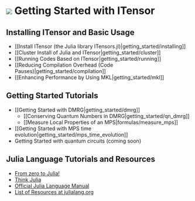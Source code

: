 # <img src="docs/VERSION/getting_started/icon.png" class="largeicon">  Getting Started with ITensor

## Installing ITensor and Basic Usage

* [[Install ITensor (the Julia library ITensors.jl)|getting_started/installing]]
* [[Cluster Install of Julia and ITensor|getting_started/cluster]]
* [[Running Codes Based on ITensor|getting_started/running]]
* [[Reducing Compilation Overhead (Code Pauses)|getting_started/compilation]]
* [[Enhancing Performance by Using MKL|getting_started/mkl]]

## Getting Started Tutorials

* [[Getting Started with DMRG|getting_started/dmrg]]
  - [[Conserving Quantum Numbers in DMRG|getting_started/qn_dmrg]]
  - [[Measure Local Properties of an MPS|formulas/measure_mps]]
* [[Getting Started with MPS time evolution|getting_started/mps_time_evolution]]
* Getting Started with quantum circuits (coming soon)


## Julia Language Tutorials and Resources

* [From zero to Julia!](https://techytok.com/from-zero-to-julia/) <i style="color:#336699;" class="fa fa-external-link" aria-hidden="true"></i>
* [Think Julia](https://benlauwens.github.io/ThinkJulia.jl/latest/book.html#_preface) <i style="color:#336699;" class="fa fa-external-link" aria-hidden="true"></i>
* [Official Julia Language Manual](https://docs.julialang.org/en) <i style="color:#336699;" class="fa fa-external-link" aria-hidden="true"></i>
* [List of Resources at julialang.org](https://julialang.org/learning/) <i style="color:#336699;" class="fa fa-external-link" aria-hidden="true"></i>


